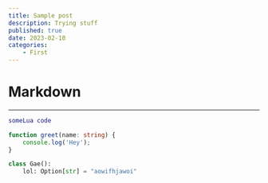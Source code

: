 ```yaml
---
title: Sample post
description: Trying stuff
published: true
date: 2023-02-10
categories: 
    - First
---
```


# Markdown

---

```lua
someLua code
```
```ts
function greet(name: string) {
	console.log('Hey');
}
```

```python
class Gae():
    lol: Option[str] = "aowifhjawoi"

```
